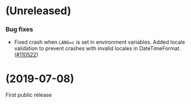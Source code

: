 # (Unreleased)

### Bug fixes

- Fixed crash when `LANG=c` is set in environment variables. Added locale validation to prevent crashes with invalid locales in DateTimeFormat. ([#110522](https://github.com/grafana/grafana/pull/110522))

# (2019-07-08)

First public release
